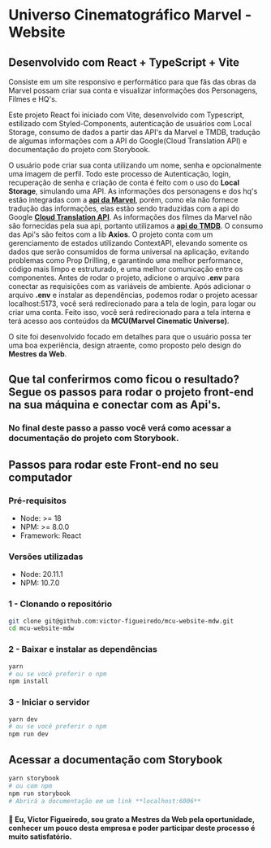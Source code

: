 # Universo Cinematográfico Marvel - Website

## Desenvolvido com React + TypeScript + Vite

Consiste em um site responsivo e performático para que fãs das obras da Marvel possam criar sua conta e visualizar informações dos Personagens, Filmes e HQ's.

Este projeto React foi iniciado com Vite, desenvolvido com Typescript, estilizado com Styled-Components, autenticação de usuários com Local Storage, consumo de dados a partir das API's da Marvel e TMDB, tradução de algumas informações com a API do Google(Cloud Translation API) e documentação do projeto com Storybook.

O usuário pode criar sua conta utilizando um nome, senha e opcionalmente uma imagem de perfil. Todo este processo de Autenticação, login, recuperação de senha e criação de conta é feito com o uso do **Local Storage**, simulando uma API.
As informações dos personagens e dos hq's estão integradas com a <b><a href="https://developer.marvel.com/">**api da Marvel**</a></b>, porém, como ela não fornece tradução das informações, elas estão sendo traduzidas com a api do Google <b><a href="https://cloud.google.com/translate/docs/reference/rest">Cloud Translation API</a></b>.
As informações dos filmes da Marvel não são fornecidas pela sua api, portanto utilizamos a <a href="https://developer.themoviedb.org/reference/intro/getting-started">**api do TMDB**</a>.
O consumo das Api's são feitos com a lib **Axios**.
O projeto conta com um gerenciamento de estados utilizando ContextAPI, elevando somente os dados que serão consumidos de forma universal na aplicação, evitando problemas como Prop Drilling, e garantindo uma melhor performance, código mais limpo e estruturado, e uma melhor comunicação entre os componentes.
Antes de rodar o projeto, adicione o arquivo **.env** para conectar as requisições com as variáveis de ambiente.
Após adicionar o arquivo **.env** e instalar as dependências, podemos rodar o projeto acessar localhost:5173, você será redirecionado para a tela de login, para logar ou criar uma conta. Feito isso, você será redirecionado para a tela interna e terá acesso aos conteúdos da **MCU(Marvel Cinematic Universe)**.

O site foi desenvolvido focado em detalhes para que o usuário possa ter uma boa experiência, design atraente, como proposto pelo design do **Mestres da Web**.

## Que tal conferirmos como ficou o resultado? Segue os passos para rodar o projeto front-end na sua máquina e conectar com as Api's.

### No final deste passo a passo você verá como acessar a documentação do projeto com Storybook.

## Passos para rodar este Front-end no seu computador

### Pré-requisitos

- Node: >= 18
- NPM: >= 8.0.0
- Framework: React

### Versões utilizadas

- Node: 20.11.1
- NPM: 10.7.0

### 1 - Clonando o repositório

```bash
git clone git@github.com:victor-figueiredo/mcu-website-mdw.git
cd mcu-website-mdw
```

### 2 - Baixar e instalar as dependências

```bash
yarn
# ou se você preferir o npm
npm install
```

### 3 - Iniciar o servidor

```bash
yarn dev
# ou se você preferir o npm
npm run dev
```

## Acessar a documentação com Storybook

```bash
yarn storybook
# ou com npm
npm run storybook
# Abrirá a documentação em um link **localhost:6006**
```

#### 👋 Eu, Victor Figueiredo, sou grato a **Mestres da Web** pela oportunidade, conhecer um pouco desta empresa e poder participar deste processo é muito satisfatório.
